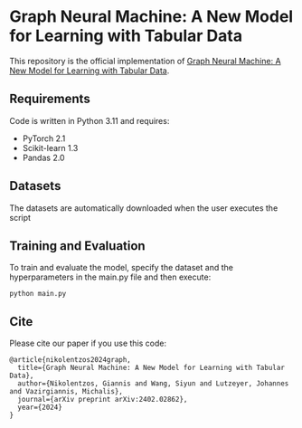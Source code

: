 # Graph Neural Machine: A New Model for Learning with Tabular Data

This repository is the official implementation of [Graph Neural Machine: A New Model for Learning with Tabular Data](https://arxiv.org/pdf/2402.02862.pdf).

## Requirements

Code is written in Python 3.11 and requires:
* PyTorch 2.1
* Scikit-learn 1.3
* Pandas 2.0

## Datasets

The datasets are automatically downloaded when the user executes the script


## Training and Evaluation

To train and evaluate the model, specify the dataset and the hyperparameters in the main.py file and then execute:

```
python main.py
```

## Cite

Please cite our paper if you use this code:
```
@article{nikolentzos2024graph,
  title={Graph Neural Machine: A New Model for Learning with Tabular Data},
  author={Nikolentzos, Giannis and Wang, Siyun and Lutzeyer, Johannes and Vazirgiannis, Michalis},
  journal={arXiv preprint arXiv:2402.02862},
  year={2024}
}
```
